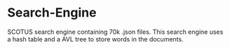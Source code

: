 # Search-Engine
SCOTUS search engine containing 70k .json files. This search engine uses a hash table and a AVL tree to store words in the documents.
